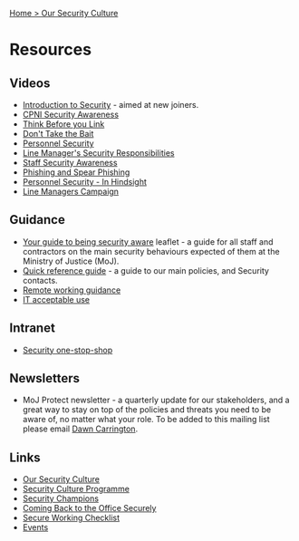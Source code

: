 [Home > Our Security Culture](security-culture-overview.md)

# Resources

## Videos

- [Introduction to Security](https://www.youtube.com/watch?v=qEaShCoMo_4) - aimed at new joiners.
- [CPNI Security Awareness](https://youtu.be/2sh4BIaF6gg)
- [Think Before you Link](https://www.youtube.com/watch?v=E1F82y_EDTY)
- [Don't Take the Bait](https://www.youtube.com/watch?v=ygON2B9-xTw)
- [Personnel Security](https://www.youtube.com/watch?v=7h4kn46EcO4)
- [Line Manager's Security Responsibilities](https://www.youtube.com/watch?v=YlrHXXWwFlg&t=14s)
- [Staff Security Awareness](https://youtu.be/2sh4BIaF6gg)
- [Phishing and Spear Phishing](https://www.youtube.com/watch?v=ygON2B9-xTw)
- [Personnel Security - In Hindsight](https://www.youtube.com/watch?v=7h4kn46EcO4)
- [Line Managers Campaign](https://www.youtube.com/watch?v=YlrHXXWwFlg&amp;t=14s)

## Guidance

- [Your guide to being security aware](your-guide-to-being-security-aware.pdf) leaflet - a guide for all staff and contractors on the main security behaviours expected of them at the Ministry of Justice (MoJ).
- [Quick reference guide](../resources/Quick%20Reference%20Guide%20-%20Security.pdf) - a guide to our main policies, and Security contacts.
- [Remote working guidance](https://security-guidance.service.justice.gov.uk/remote-working/)
- [IT acceptable use](https://security-guidance.service.justice.gov.uk/acceptable-use/)

## Intranet

- [Security one-stop-shop](https://intranet.justice.gov.uk/guidance/security/)

## Newsletters

- MoJ Protect newsletter - a quarterly update for our stakeholders, and a great way to stay on top of the policies and threats you need to be aware of, no matter what your role. To be added to this mailing list please email [Dawn Carrington](mailto:dawn.carrington@justice.gov.uk).

## Links

- [Our Security Culture](security-culture-overview.md)
- [Security Culture Programme](security-culture-programme.md)
- [Security Champions](security-champions.md)
- [Coming Back to the Office Securely](coming-back-to-the-office-securely.md)
- [Secure Working Checklist](secure-working-checklist.md)
- [Events](events.md)
